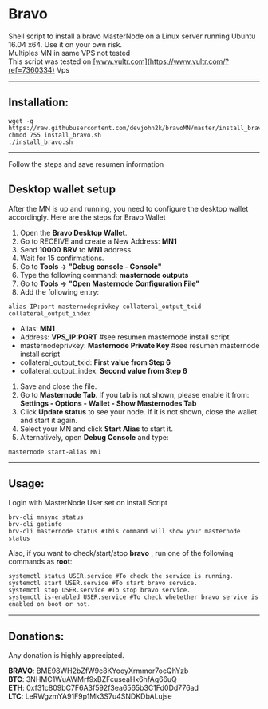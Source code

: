 # Bravo
Shell script to install a bravo MasterNode on a Linux server running Ubuntu 16.04 x64. Use it on your own risk.<br>
Multiples MN in same VPS not tested<br>
This script was tested on [www.vultr.com](https://www.vultr.com/?ref=7360334) Vps

***
## Installation:
```
wget -q https://raw.githubusercontent.com/devjohn2k/bravoMN/master/install_bravo.sh
chmod 755 install_bravo.sh
./install_bravo.sh
```
***

Follow the steps and save resumen information

## Desktop wallet setup

After the MN is up and running, you need to configure the desktop wallet accordingly. Here are the steps for Bravo Wallet
1. Open the **Bravo Desktop Wallet**.
1. Go to RECEIVE and create a New Address: **MN1**
1. Send **10000** **BRV** to **MN1** address.
1. Wait for 15 confirmations.
1. Go to **Tools -> "Debug console - Console"**
1. Type the following command: **masternode outputs**
1. Go to  **Tools -> "Open Masternode Configuration File"**
1. Add the following entry:
```
alias IP:port masternodeprivkey collateral_output_txid collateral_output_index
```
* Alias: **MN1** 
* Address: **VPS_IP:PORT** #see resumen masternode install script
* masternodeprivkey: **Masternode Private Key** #see resumen masternode install script
* collateral_output_txid: **First value from Step 6**
* collateral_output_index:  **Second value from Step 6**
1. Save and close the file.
1. Go to **Masternode Tab**. If you tab is not shown, please enable it from: **Settings - Options - Wallet - Show Masternodes Tab**
1. Click **Update status** to see your node. If it is not shown, close the wallet and start it again. 
1. Select your MN and click **Start Alias** to start it.
1. Alternatively, open **Debug Console** and type:
```
masternode start-alias MN1
```
***

## Usage:
Login with MasterNode User set on install Script
```
brv-cli mnsync status
brv-cli getinfo
brv-cli masternode status #This command will show your masternode status
```

Also, if you want to check/start/stop **bravo** , run one of the following commands as **root**:

```
systemctl status USER.service #To check the service is running.
systemctl start USER.service #To start bravo service.
systemctl stop USER.service #To stop bravo service.
systemctl is-enabled USER.service #To check whetether bravo service is enabled on boot or not.
```
***

## Donations:  

Any donation is highly appreciated.  

**BRAVO**: BME98WH2bZfW9c8KYooyXrmmor7ocQhYzb<br>
**BTC**: 3NHMC1WuAWMrf9xBZFcuseaHx6hfAg66uQ  <br>
**ETH**: 0xf31c809bC7F6A3f592f3ea6565b3C1Fd0Dd776ad<br>
**LTC**: LeRWgzmYA91F9p1Mk3S7u4SNDKDbALujse<br>
